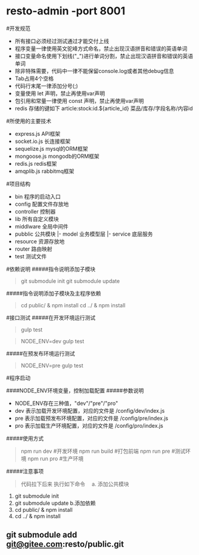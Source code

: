 # resto-admin -port 8001

#开发规范
- 所有接口必须经过测试通过才能交付上线
- 程序变量一律使用英文驼峰方式命名，禁止出现汉语拼音和错误的英语单词
- 接口变量命名使用下划线("_")进行单词分割，禁止出现汉语拼音和错误的英语单词
- 除非特殊需要，代码中一律不能保留console.log或者其他debug信息
- Tab占用4个空格
- 代码行末尾一律添加分号(;)
- 变量使用 let 声明，禁止再使用var声明
- 包引用和常量一律使用 const 声明，禁止再使用var声明
- redis 存储的键如下  article:stock:id.${article_id}       菜品/库存/字段名称/内容id

#所使用的主要技术
- express.js API框架
- socket.io.js 长连接框架
- sequelize.js mysql的ORM框架
- mongoose.js  mongodb的ORM框架
- redis.js  redis框架
- amqplib.js  rabbitmq框架


#项目结构
- bin 程序的启动入口
- config 配置文件存放地
- controller 控制器
- lib 所有自定义模块
- middlware 全局中间件
- pubblic 公共模块
 |- model 业务模型层
 |- service 底层服务
- resource 资源存放地
- router 路由映射
- test 测试文件

#依赖说明
#####指令说明添加子模块
> git submodule init
> git submodule update

#####指令说明添加子模块及主程序依赖
> cd public/ & npm install
> cd ../ & npm install


#接口测试
#####在开发环境运行测试
> gulp test

> NODE_ENV=dev gulp test

#####在预发布环境运行测试
> NODE_ENV=pre gulp test

#程序启动

####NODE_ENV环境变量，控制加载配置
#####参数说明
- NODE_ENV存在三种值，"dev"/"pre"/"pro"
- dev 表示加载开发环境配置，对应的文件是 /config/dev/index.js
- pre 表示加载预发布环境配置，对应的文件是 /config/pre/index.js
- pro 表示加载生产环境配置，对应的文件是 /config/pro/index.js

#####使用方式
> npm run dev #开发环境
> npm run build #打包前端
> npm run pre #测试环境
> npm run pro #生产环境

#####注意事项
> 代码拉下后来 执行如下命令　
a. 添加公共模块
 1. git submodule init
 2. git submodule update
b.添加依赖
 1. cd public/ & npm install
 2. cd ../ & npm install

## git submodule add git@gitee.com:resto/public.git